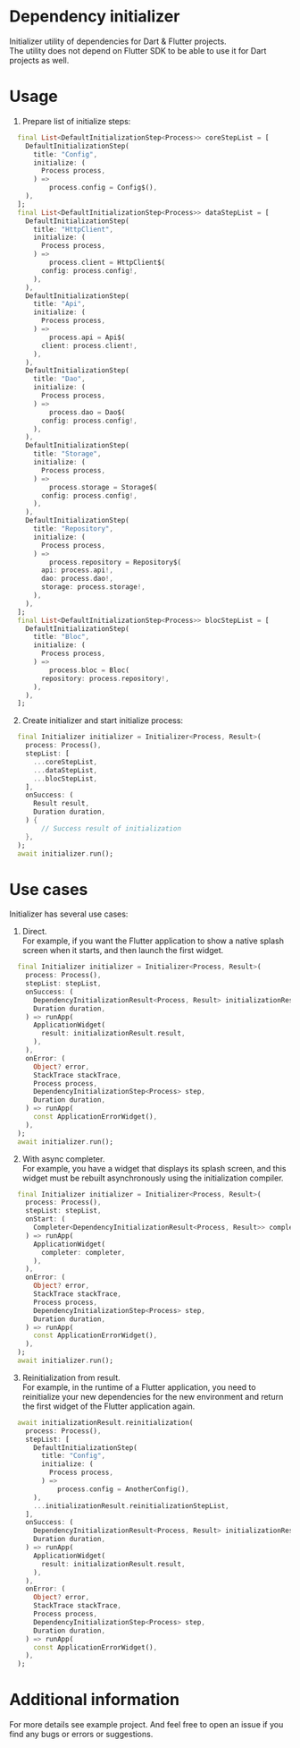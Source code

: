 # Dependency initializer
Initializer utility of dependencies for Dart & Flutter projects.\
The utility does not depend on Flutter SDK to be able to use it for Dart projects as well.

# Usage
1) Prepare list of initialize steps:
```dart
  final List<DefaultInitializationStep<Process>> coreStepList = [
    DefaultInitializationStep(
      title: "Config",
      initialize: (
        Process process,
      ) =>
          process.config = Config$(),
    ),
  ];
  final List<DefaultInitializationStep<Process>> dataStepList = [
    DefaultInitializationStep(
      title: "HttpClient",
      initialize: (
        Process process,
      ) =>
          process.client = HttpClient$(
        config: process.config!,
      ),
    ),
    DefaultInitializationStep(
      title: "Api",
      initialize: (
        Process process,
      ) =>
          process.api = Api$(
        client: process.client!,
      ),
    ),
    DefaultInitializationStep(
      title: "Dao",
      initialize: (
        Process process,
      ) =>
          process.dao = Dao$(
        config: process.config!,
      ),
    ),
    DefaultInitializationStep(
      title: "Storage",
      initialize: (
        Process process,
      ) =>
          process.storage = Storage$(
        config: process.config!,
      ),
    ),
    DefaultInitializationStep(
      title: "Repository",
      initialize: (
        Process process,
      ) =>
          process.repository = Repository$(
        api: process.api!,
        dao: process.dao!,
        storage: process.storage!,
      ),
    ),
  ];
  final List<DefaultInitializationStep<Process>> blocStepList = [
    DefaultInitializationStep(
      title: "Bloc",
      initialize: (
        Process process,
      ) =>
          process.bloc = Bloc(
        repository: process.repository!,
      ),
    ),
  ];
```

2) Create initializer and start initialize process:
```dart
  final Initializer initializer = Initializer<Process, Result>(
    process: Process(),
    stepList: [
      ...coreStepList,
      ...dataStepList,
      ...blocStepList,
    ],
    onSuccess: (
      Result result,
      Duration duration,
    ) {
        // Success result of initialization
    },
  );
  await initializer.run();
```

# Use cases
Initializer has several use cases:
1) Direct.\
For example, if you want the Flutter application to show a native splash screen when it starts, and then launch the first widget.
```dart
  final Initializer initializer = Initializer<Process, Result>(
    process: Process(),
    stepList: stepList,
    onSuccess: (
      DependencyInitializationResult<Process, Result> initializationResult,
      Duration duration,
    ) => runApp(
      ApplicationWidget(
        result: initializationResult.result,
      ),
    ),
    onError: (
      Object? error,
      StackTrace stackTrace,
      Process process,
      DependencyInitializationStep<Process> step,
      Duration duration,
    ) => runApp(
      const ApplicationErrorWidget(),
    ),
  );
  await initializer.run();
```

2) With async completer.\
For example, you have a widget that displays its splash screen, and this widget must be rebuilt asynchronously using the initialization compiler.
```dart
  final Initializer initializer = Initializer<Process, Result>(
    process: Process(),
    stepList: stepList,
    onStart: (
      Completer<DependencyInitializationResult<Process, Result>> completer,
    ) => runApp(
      ApplicationWidget(
        completer: completer,
      ),
    ),
    onError: (
      Object? error,
      StackTrace stackTrace,
      Process process,
      DependencyInitializationStep<Process> step,
      Duration duration,
    ) => runApp(
      const ApplicationErrorWidget(),
    ),
  );
  await initializer.run();
```

3) Reinitialization from result.\
For example, in the runtime of a Flutter application, you need to reinitialize your new dependencies for the new environment and return the first widget of the Flutter application again.
```dart
  await initializationResult.reinitialization(
    process: Process(),
    stepList: [
      DefaultInitializationStep(
        title: "Config",
        initialize: (
          Process process,
        ) =>
            process.config = AnotherConfig(),
      ),
      ...initializationResult.reinitializationStepList,
    ],
    onSuccess: (
      DependencyInitializationResult<Process, Result> initializationResult,
      Duration duration,
    ) => runApp(
      ApplicationWidget(
        result: initializationResult.result,
      ),
    ),
    onError: (
      Object? error,
      StackTrace stackTrace,
      Process process,
      DependencyInitializationStep<Process> step,
      Duration duration,
    ) => runApp(
      const ApplicationErrorWidget(),
    ),
  );
```

# Additional information
For more details see example project.
And feel free to open an issue if you find any bugs or errors or suggestions.